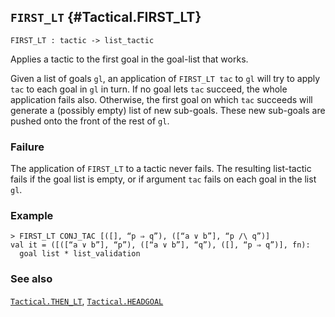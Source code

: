## `FIRST_LT` {#Tactical.FIRST_LT}


```
FIRST_LT : tactic -> list_tactic
```



Applies a tactic to the first goal in the goal-list that works.


Given a list of goals `gl`, an application of `FIRST_LT tac` to `gl`
will try to apply `tac` to each goal in `gl` in turn. If no goal lets
`tac` succeed, the whole application fails also. Otherwise, the first
goal on which `tac` succeeds will generate a (possibly empty) list of
new sub-goals. These new sub-goals are pushed onto the front of the
rest of `gl`.

### Failure

The application of `FIRST_LT` to a tactic never fails. The resulting
list-tactic fails if the goal list is empty, or if argument `tac`
fails on each goal in the list `gl`.

### Example

    
    > FIRST_LT CONJ_TAC [([], “p ⇒ q”), ([“a ∨ b”], “p /\ q”)]
    val it = ([([“a ∨ b”], “p”), ([“a ∨ b”], “q”), ([], “p ⇒ q”)], fn):
      goal list * list_validation
    

### See also

[`Tactical.THEN_LT`](#Tactical.THEN_LT), [`Tactical.HEADGOAL`](#Tactical.HEADGOAL)

